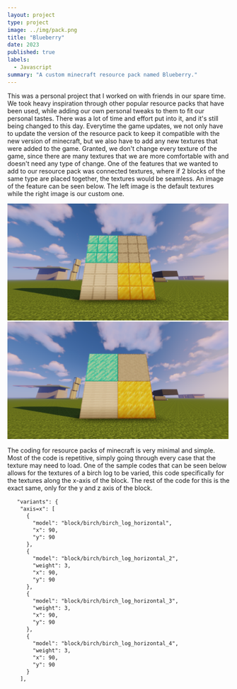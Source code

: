 ```yaml
---
layout: project
type: project
image: ../img/pack.png
title: "Blueberry"
date: 2023
published: true
labels:
  - Javascript
summary: "A custom minecraft resource pack named Blueberry."
---
```


This was a personal project that I worked on with friends in our spare time. We took heavy inspiration through other popular resource packs that have been used, while adding our own personal tweaks to them to fit our personal tastes. There was a lot of time and effort put into it, and it's still being changed to this day. Everytime the game updates, we not only have to update the version of the resource pack to keep it compatible with the new version of minecraft, but we also have to add any new textures that were added to the game. Granted, we don't change every texture of the game, since there are many textures that we are more comfortable with and doesn't need any type of change. One of the features that we wanted to add to our resource pack was connected textures, where if 2 blocks of the same type are placed together, the textures would be seamless. An image of the feature can be seen below. The left image is the default textures while the right image is our custom one.

<div class="text-center p-4">
  <img width="500px" src="../img/vanillaTextures.png" class="img-thumbnail" >
  <img width="500px" src="../img/blueberryTextures.png" class="img-fluid" >
</div>

The coding for resource packs of minecraft is very minimal and simple. Most of the code is repetitive, simply going through every case that the texture may need to load. One of the sample codes that can be seen below allows for the textures of a birch log to be varied, this code specifically for the textures along the x-axis of the block. The rest of the code for this is the exact same, only for the y and z axis of the block.

```
   "variants": {
    "axis=x": [
      {
        "model": "block/birch/birch_log_horizontal",
        "x": 90,
        "y": 90
      },
      {
        "model": "block/birch/birch_log_horizontal_2",
        "weight": 3,
        "x": 90,
        "y": 90
      },
      {
        "model": "block/birch/birch_log_horizontal_3",
        "weight": 3,
        "x": 90,
        "y": 90
      },
      {
        "model": "block/birch/birch_log_horizontal_4",
        "weight": 3,
        "x": 90,
        "y": 90
      }
    ],
```
